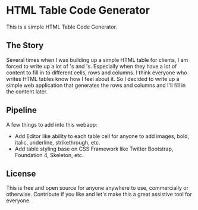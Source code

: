 # HTML Table Code Generator

This is a simple HTML Table Code Generator.

## The Story

Several times when I was building up a simple HTML table for clients, I am forced to write up a lot of <tr>'s and <td>'s. Especially when they have a lot of content to fill in to different cells, rows and columns. I think everyone who writes HTML tables know how I feel about it. So I decided to write up a simple web application that generates the rows and columns and I'll fill in the content later.

## Pipeline

A few things to add into this webapp:

* Add Editor like ability to each table cell for anyone to add images, bold, italic, underline, strikethrough, etc.
* Add table styling base on CSS Framework like Twitter Bootstrap, Foundation 4, Skeleton, etc.

## License

This is free and open source for anyone anywhere to use, commercially or otherwise. Contribute if you like and let's make this a great assistive tool for everyone.